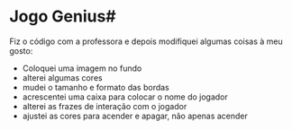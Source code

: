 # Jogo Genius#

Fiz o código com a professora e depois modifiquei algumas coisas à meu gosto:

- Coloquei uma imagem no fundo
- alterei algumas cores
- mudei o tamanho e formato das bordas
- acrescentei uma caixa para colocar o nome do jogador
- alterei as frazes de interação com o jogador
- ajustei as cores para acender e apagar, não apenas acender

